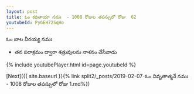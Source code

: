 ```yaml
---
layout: post
title: ఓం కథితాయా నమః  - 1008 రోజుల తపస్సులో రోజు  62
youtubeId: PyGEH72SqHo
---
```

 
 
 ఓం బాల వీరయ్య నమః  
 
 -  తన పరాక్రమం ద్వారా శత్రువులను నాశనం చేసేవాడు 
 
  
 
  
 
 
 
 
 
 


{% include youtubePlayer.html id=page.youtubeId %}
 
[Next]({{ site.baseurl }}{% link  split2/_posts/2019-02-07-ఓం నివృతాత్మనే నమః  - 1008 రోజుల తపస్సులో రోజు  1.md%})
 
